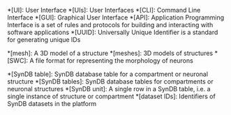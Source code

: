 *[UI]: User Interface
*[UIs]: User Interfaces
*[CLI]: Command Line Interface
*[GUI]: Graphical User Interface
*[API]: Application Programming Interface is a set of rules and protocols for building and interacting with software applications
*[UUID]: Universally Unique Identifier is a standard for generating unique IDs

*[mesh]: A 3D model of a structure
*[meshes]: 3D models of structures
*[SWC]: A file format for representing the morphology of neurons

*[SynDB table]: SynDB database table for a compartment or neuronal structure
*[SynDB tables]: SynDB database tables for compartments or neuronal structures
*[SynDB unit]: A single row in a SynDB table, i.e. a single instance of structure or compartment
*[dataset IDs]: Identifiers of SynDB datasets in the platform
